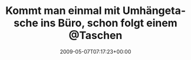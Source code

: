 ---
retweeted: false
source: <a href="http://twitter.com" rel="nofollow">Twitter Web Client</a>
entities:
  hashtags: []
  symbols: []
  user_mentions:
  - name: Katrin Weber
    screen_name: TaschenTrend
    indices:
    - '63'
    - '76'
    id_str: '402867746'
    id: '402867746'
  urls: []
display_text_range:
- '0'
- '110'
favorite_count: '0'
id_str: '1725196113'
truncated: false
retweet_count: '0'
id: '1725196113'
created_at: Thu May 07 07:17:23 +0000 2009
favorited: false
full_text: Kommt man einmal mit Umhängetasche ins Büro, schon folgt einem [@TaschenTrend](https://twitter.com/TaschenTrend).
  The times they are a changin'...
lang: de
tags:
- pesos/twitter
date: '2009-05-07T07:17:23+00:00'
src: https://twitter.com/bascht/status/1725196113
original_url: https://twitter.com/bascht/status/1725196113
type: twitter_tweet
text: Kommt man einmal mit Umhängetasche ins Büro, schon folgt einem [@TaschenTrend](https://twitter.com/TaschenTrend).
  The times they are a changin'...
title: Kommt man einmal mit Umhängetasche ins Büro, schon folgt einem @Taschen

---